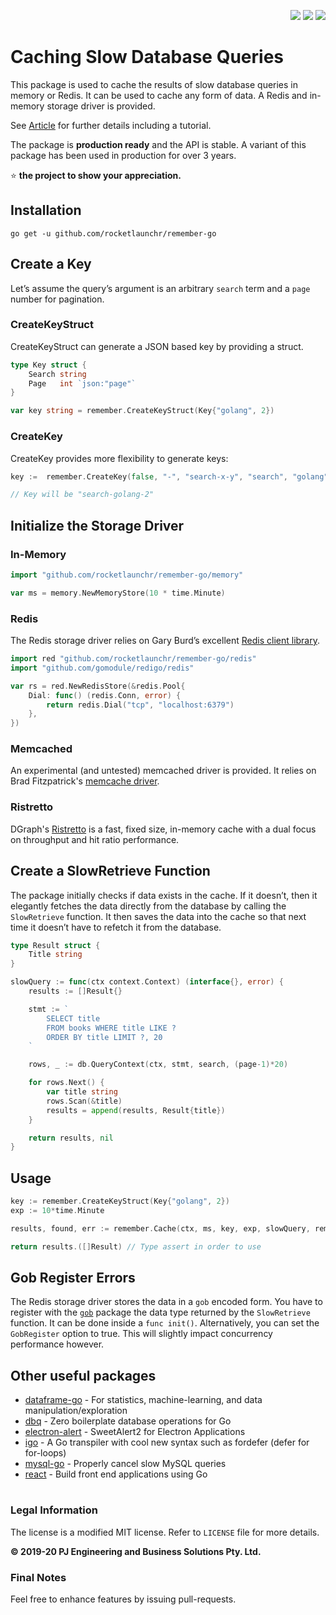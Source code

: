 <p align="right">
  <a href="http://godoc.org/github.com/rocketlaunchr/remember-go"><img src="http://godoc.org/github.com/rocketlaunchr/remember-go?status.svg" /></a>
  <a href="https://goreportcard.com/report/github.com/rocketlaunchr/remember-go"><img src="https://goreportcard.com/badge/github.com/rocketlaunchr/remember-go" /></a>
  <a href="https://gocover.io/github.com/rocketlaunchr/remember-go"><img src="http://gocover.io/_badge/github.com/rocketlaunchr/remember-go" /></a>
</p>

# Caching Slow Database Queries

This package is used to cache the results of slow database queries in memory or Redis.
It can be used to cache any form of data. A Redis and in-memory storage driver is provided.

See [Article](https://medium.com/@rocketlaunchr.cloud/caching-slow-database-queries-1085d308a0c9) for further details including a tutorial.

The package is **production ready** and the API is stable. A variant of this package has been used in production for over 3 years.

⭐ **the project to show your appreciation.**

## Installation

```
go get -u github.com/rocketlaunchr/remember-go
```

## Create a Key

Let’s assume the query’s argument is an arbitrary `search` term and a `page` number for pagination.

### CreateKeyStruct

CreateKeyStruct can generate a JSON based key by providing a struct.

```go
type Key struct {
    Search string
    Page   int `json:"page"`
}

var key string = remember.CreateKeyStruct(Key{"golang", 2})
```

### CreateKey

CreateKey provides more flexibility to generate keys:

```go
key :=  remember.CreateKey(false, "-", "search-x-y", "search", "golang", 2)

// Key will be "search-golang-2"
```

## Initialize the Storage Driver

### In-Memory

```go
import "github.com/rocketlaunchr/remember-go/memory"

var ms = memory.NewMemoryStore(10 * time.Minute)
```

### Redis

The Redis storage driver relies on Gary Burd’s excellent [Redis client library](https://github.com/gomodule/redigo/).

```go
import red "github.com/rocketlaunchr/remember-go/redis"
import "github.com/gomodule/redigo/redis"

var rs = red.NewRedisStore(&redis.Pool{
    Dial: func() (redis.Conn, error) {
        return redis.Dial("tcp", "localhost:6379")
    },
})
```

### Memcached

An experimental (and untested) memcached driver is provided.
It relies on Brad Fitzpatrick's [memcache driver](https://godoc.org/github.com/bradfitz/gomemcache/memcache).

### Ristretto

DGraph's [Ristretto](https://github.com/dgraph-io/ristretto) is a fast, fixed size, in-memory cache with a dual focus on throughput and hit ratio performance.

## Create a SlowRetrieve Function

The package initially checks if data exists in the cache. If it doesn’t, then it elegantly fetches the data directly from the database by calling the `SlowRetrieve` function. It then saves the data into the cache so that next time it doesn’t have to refetch it from the database.

```go
type Result struct {
    Title string
}

slowQuery := func(ctx context.Context) (interface{}, error) {
    results := []Result{}

    stmt := `
        SELECT title
        FROM books WHERE title LIKE ?
        ORDER BY title LIMIT ?, 20
    `

    rows, _ := db.QueryContext(ctx, stmt, search, (page-1)*20)

    for rows.Next() {
        var title string
        rows.Scan(&title)
        results = append(results, Result{title})
    }

    return results, nil
}
```

## Usage

```go
key := remember.CreateKeyStruct(Key{"golang", 2})
exp := 10*time.Minute

results, found, err := remember.Cache(ctx, ms, key, exp, slowQuery, remember.Options{GobRegister: false})

return results.([]Result) // Type assert in order to use
```

## Gob Register Errors

The Redis storage driver stores the data in a `gob` encoded form. You have to register with the [`gob`](https://golang.org/pkg/encoding/gob/) package the data type returned by the `SlowRetrieve` function. It can be done inside a `func init()`. Alternatively, you can set the `GobRegister` option to true. This will slightly impact concurrency performance however.

## Other useful packages

- [dataframe-go](https://github.com/rocketlaunchr/dataframe-go) - For statistics, machine-learning, and data manipulation/exploration
- [dbq](https://github.com/rocketlaunchr/dbq) - Zero boilerplate database operations for Go
- [electron-alert](https://github.com/rocketlaunchr/electron-alert) - SweetAlert2 for Electron Applications
- [igo](https://github.com/rocketlaunchr/igo) - A Go transpiler with cool new syntax such as fordefer (defer for for-loops)
- [mysql-go](https://github.com/rocketlaunchr/mysql-go) - Properly cancel slow MySQL queries
- [react](https://github.com/rocketlaunchr/react) - Build front end applications using Go

#

### Legal Information

The license is a modified MIT license. Refer to `LICENSE` file for more details.

**© 2019-20 PJ Engineering and Business Solutions Pty. Ltd.**

### Final Notes

Feel free to enhance features by issuing pull-requests.
